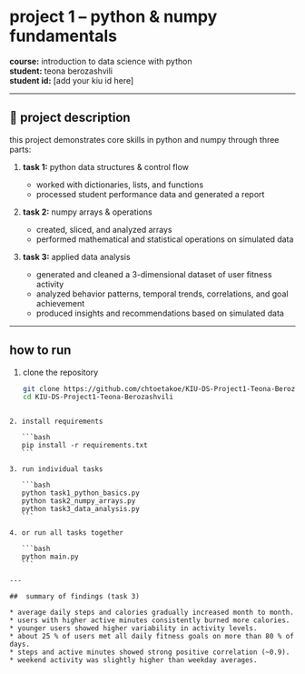 # project 1 – python & numpy fundamentals  

**course:** introduction to data science with python  
**student:** teona berozashvili  
**student id:** [add your kiu id here]  

---

## 📘 project description  
this project demonstrates core skills in python and numpy through three parts:  

1. **task 1:** python data structures & control flow  
   - worked with dictionaries, lists, and functions  
   - processed student performance data and generated a report  

2. **task 2:** numpy arrays & operations  
   - created, sliced, and analyzed arrays  
   - performed mathematical and statistical operations on simulated data  

3. **task 3:** applied data analysis  
   - generated and cleaned a 3-dimensional dataset of user fitness activity  
   - analyzed behavior patterns, temporal trends, correlations, and goal achievement  
   - produced insights and recommendations based on simulated data  

---

## how to run  
1. clone the repository  
   ```bash
   git clone https://github.com/chtoetakoe/KIU-DS-Project1-Teona-Berozashvili.git
   cd KIU-DS-Project1-Teona-Berozashvili
````

2. install requirements

   ```bash
   pip install -r requirements.txt
   ```

3. run individual tasks

   ```bash
   python task1_python_basics.py
   python task2_numpy_arrays.py
   python task3_data_analysis.py
   ```

4. or run all tasks together

   ```bash
   python main.py
   ```

---

##  summary of findings (task 3)

* average daily steps and calories gradually increased month to month.
* users with higher active minutes consistently burned more calories.
* younger users showed higher variability in activity levels.
* about 25 % of users met all daily fitness goals on more than 80 % of days.
* steps and active minutes showed strong positive correlation (~0.9).
* weekend activity was slightly higher than weekday averages.



